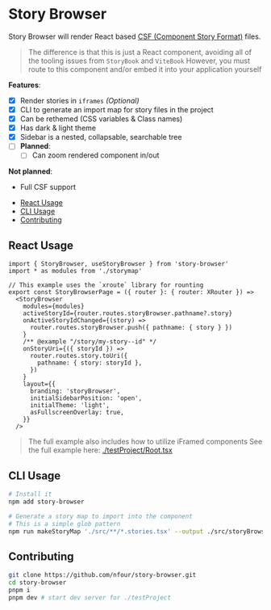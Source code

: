 # Story Browser

Story Browser will render React based [CSF (Component Story Format)](https://storybook.js.org/docs/react/api/csf/) files.

> The difference is that this is just a React component, avoiding all of the tooling issues from `StoryBook` and `ViteBook`
> However, you must route to this component and/or embed it into your application yourself

**Features**:
- [x] Render stories in `iframes` _(Optional)_
- [x] CLI to generate an import map for story files in the project
- [x] Can be rethemed (CSS variables & Class names)
- [x] Has dark & light theme
- [x] Sidebar is a nested, collapsable, searchable tree
- [ ] **Planned**:
  - [ ] Can zoom rendered component in/out

**Not planned**:
- Full CSF support

+ [React Usage](#react-usage)
+ [CLI Usage](#cli-usage)
+ [Contributing](#contributing)
  
## React Usage

```tsx
import { StoryBrowser, useStoryBrowser } from 'story-browser'
import * as modules from './storymap'

// This example uses the `xroute` library for rounting
export const StoryBrowserPage = ({ router }: { router: XRouter }) => 
  <StoryBrowser
    modules={modules}
    activeStoryId={router.routes.storyBrowser.pathname?.story}
    onActiveStoryIdChanged={(story) =>
      router.routes.storyBrowser.push({ pathname: { story } })
    }
    /** @example "/story/my-story--id" */
    onStoryUri={({ storyId }) =>
      router.routes.story.toUri({
        pathname: { story: storyId },
      })
    }
    layout={{
      branding: 'storyBrowser',
      initialSidebarPosition: 'open',
      initialTheme: 'light',
      asFullscreenOverlay: true,
    }}
  />

```

> The full example also includes how to utilize iFramed components
> See the full example here: [./testProject/Root.tsx](./testProject/Root.tsx)


## CLI Usage

```bash
# Install it
npm add story-browser
```

```bash
# Generate a story map to import into the component
# This is a simple glob pattern
npm run makeStoryMap './src/**/*.stories.tsx' --output ./src/storyBrowser/storyMap.ts
```

## Contributing

```bash
git clone https://github.com/nfour/story-browser.git
cd story-browser
pnpm i
pnpm dev # start dev server for ./testProject
```